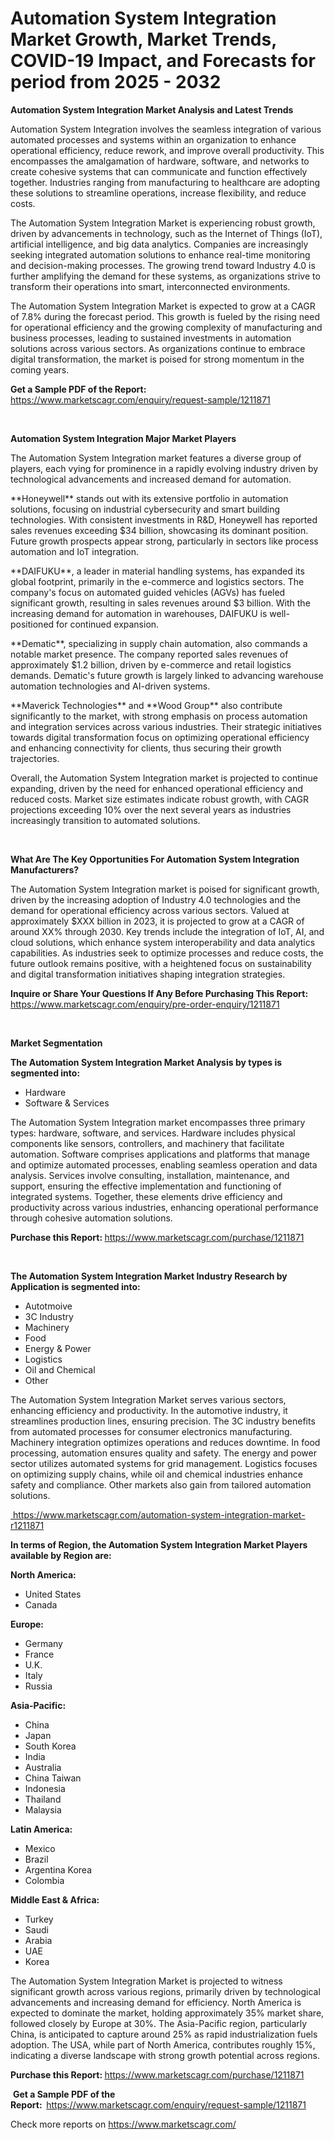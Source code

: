 <p><h1>Automation System Integration Market Growth, Market Trends, COVID-19 Impact, and Forecasts for period from 2025 - 2032</h1></p><p><strong>Automation System Integration Market Analysis and Latest Trends</strong></p>
<p><p>Automation System Integration involves the seamless integration of various automated processes and systems within an organization to enhance operational efficiency, reduce rework, and improve overall productivity. This encompasses the amalgamation of hardware, software, and networks to create cohesive systems that can communicate and function effectively together. Industries ranging from manufacturing to healthcare are adopting these solutions to streamline operations, increase flexibility, and reduce costs.</p><p>The Automation System Integration Market is experiencing robust growth, driven by advancements in technology, such as the Internet of Things (IoT), artificial intelligence, and big data analytics. Companies are increasingly seeking integrated automation solutions to enhance real-time monitoring and decision-making processes. The growing trend toward Industry 4.0 is further amplifying the demand for these systems, as organizations strive to transform their operations into smart, interconnected environments.</p><p>The Automation System Integration Market is expected to grow at a CAGR of 7.8% during the forecast period. This growth is fueled by the rising need for operational efficiency and the growing complexity of manufacturing and business processes, leading to sustained investments in automation solutions across various sectors. As organizations continue to embrace digital transformation, the market is poised for strong momentum in the coming years.</p></p>
<p><strong>Get a Sample PDF of the Report:&nbsp;</strong> <a href="https://www.marketscagr.com/enquiry/request-sample/1211871?utm_campaign=2987&utm_medium=2&utm_source=Github&utm_content=ia&utm_term=24032025&utm_id=automation-system-integration">https://www.marketscagr.com/enquiry/request-sample/1211871</a></p>
<p>&nbsp;</p>
<p><strong>Automation System Integration Major Market Players</strong></p>
<p><p>The Automation System Integration market features a diverse group of players, each vying for prominence in a rapidly evolving industry driven by technological advancements and increased demand for automation.</p><p>**Honeywell** stands out with its extensive portfolio in automation solutions, focusing on industrial cybersecurity and smart building technologies. With consistent investments in R&D, Honeywell has reported sales revenues exceeding $34 billion, showcasing its dominant position. Future growth prospects appear strong, particularly in sectors like process automation and IoT integration.</p><p>**DAIFUKU**, a leader in material handling systems, has expanded its global footprint, primarily in the e-commerce and logistics sectors. The company's focus on automated guided vehicles (AGVs) has fueled significant growth, resulting in sales revenues around $3 billion. With the increasing demand for automation in warehouses, DAIFUKU is well-positioned for continued expansion.</p><p>**Dematic**, specializing in supply chain automation, also commands a notable market presence. The company reported sales revenues of approximately $1.2 billion, driven by e-commerce and retail logistics demands. Dematic's future growth is largely linked to advancing warehouse automation technologies and AI-driven systems.</p><p>**Maverick Technologies** and **Wood Group** also contribute significantly to the market, with strong emphasis on process automation and integration services across various industries. Their strategic initiatives towards digital transformation focus on optimizing operational efficiency and enhancing connectivity for clients, thus securing their growth trajectories.</p><p>Overall, the Automation System Integration market is projected to continue expanding, driven by the need for enhanced operational efficiency and reduced costs. Market size estimates indicate robust growth, with CAGR projections exceeding 10% over the next several years as industries increasingly transition to automated solutions.</p></p>
<p>&nbsp;</p>
<p><strong>What Are The Key Opportunities For Automation System Integration Manufacturers?</strong></p>
<p><p>The Automation System Integration market is poised for significant growth, driven by the increasing adoption of Industry 4.0 technologies and the demand for operational efficiency across various sectors. Valued at approximately $XXX billion in 2023, it is projected to grow at a CAGR of around XX% through 2030. Key trends include the integration of IoT, AI, and cloud solutions, which enhance system interoperability and data analytics capabilities. As industries seek to optimize processes and reduce costs, the future outlook remains positive, with a heightened focus on sustainability and digital transformation initiatives shaping integration strategies.</p></p>
<p><strong>Inquire or Share Your Questions If Any Before Purchasing This Report:</strong> <a href="https://www.marketscagr.com/enquiry/pre-order-enquiry/1211871?utm_campaign=2987&utm_medium=2&utm_source=Github&utm_content=ia&utm_term=24032025&utm_id=automation-system-integration">https://www.marketscagr.com/enquiry/pre-order-enquiry/1211871</a></p>
<p>&nbsp;</p>
<p><strong>Market Segmentation</strong></p>
<p><strong>The Automation System Integration Market Analysis by types is segmented into:</strong></p>
<p><ul><li>Hardware</li><li>Software & Services</li></ul></p>
<p><p>The Automation System Integration market encompasses three primary types: hardware, software, and services. Hardware includes physical components like sensors, controllers, and machinery that facilitate automation. Software comprises applications and platforms that manage and optimize automated processes, enabling seamless operation and data analysis. Services involve consulting, installation, maintenance, and support, ensuring the effective implementation and functioning of integrated systems. Together, these elements drive efficiency and productivity across various industries, enhancing operational performance through cohesive automation solutions.</p></p>
<p><strong>Purchase this Report:&nbsp;</strong><a href="https://www.marketscagr.com/purchase/1211871?utm_campaign=2987&utm_medium=2&utm_source=Github&utm_content=ia&utm_term=24032025&utm_id=automation-system-integration">https://www.marketscagr.com/purchase/1211871</a></p>
<p>&nbsp;</p>
<p><strong>The Automation System Integration Market Industry Research by Application is segmented into:</strong></p>
<p><ul><li>Autotmoive</li><li>3C Industry</li><li>Machinery</li><li>Food</li><li>Energy & Power</li><li>Logistics</li><li>Oil and Chemical</li><li>Other</li></ul></p>
<p><p>The Automation System Integration Market serves various sectors, enhancing efficiency and productivity. In the automotive industry, it streamlines production lines, ensuring precision. The 3C industry benefits from automated processes for consumer electronics manufacturing. Machinery integration optimizes operations and reduces downtime. In food processing, automation ensures quality and safety. The energy and power sector utilizes automated systems for grid management. Logistics focuses on optimizing supply chains, while oil and chemical industries enhance safety and compliance. Other markets also gain from tailored automation solutions.</p></p>
<p><a href="https://www.marketscagr.com/automation-system-integration-market-r1211871?utm_campaign=2987&utm_medium=2&utm_source=Github&utm_content=ia&utm_term=24032025&utm_id=automation-system-integration">&nbsp;https://www.marketscagr.com/automation-system-integration-market-r1211871</a></p>
<p><strong>In terms of Region, the Automation System Integration Market Players available by Region are:</strong></p>
<p>
    <p> <strong> North America: </strong>
        <ul>
            <li>United States</li>
            <li>Canada</li>
        </ul>
        </p> 
    <p> <strong> Europe: </strong>
        <ul>
            <li>Germany</li>
            <li>France</li>
            <li>U.K.</li>
            <li>Italy</li>
            <li>Russia</li>
        </ul>
        </p> 
    <p> <strong> Asia-Pacific: </strong>
        <ul>
            <li>China</li>
            <li>Japan</li>
            <li>South Korea</li>
            <li>India</li>
            <li>Australia</li>
            <li>China Taiwan</li>
            <li>Indonesia</li>
            <li>Thailand</li>
            <li>Malaysia</li>
        </ul>
        </p> 
    <p> <strong> Latin America: </strong>
        <ul>
            <li>Mexico</li>
            <li>Brazil</li>
            <li>Argentina Korea</li>
            <li>Colombia</li>
        </ul>
        </p> 
    <p> <strong> Middle East & Africa: </strong>
        <ul>
            <li>Turkey</li>
            <li>Saudi</li>
            <li>Arabia</li>
            <li>UAE</li>
            <li>Korea</li>
        </ul>
    </p>
    </p>
<p><p>The Automation System Integration Market is projected to witness significant growth across various regions, primarily driven by technological advancements and increasing demand for efficiency. North America is expected to dominate the market, holding approximately 35% market share, followed closely by Europe at 30%. The Asia-Pacific region, particularly China, is anticipated to capture around 25% as rapid industrialization fuels adoption. The USA, while part of North America, contributes roughly 15%, indicating a diverse landscape with strong growth potential across regions.</p></p>
<p><strong>Purchase this Report: </strong><a href="https://www.marketscagr.com/purchase/1211871?utm_campaign=2987&utm_medium=2&utm_source=Github&utm_content=ia&utm_term=24032025&utm_id=automation-system-integration">https://www.marketscagr.com/purchase/1211871</a></p>
<p>&nbsp;<strong>Get a Sample PDF of the Report:&nbsp;&nbsp;</strong><a href="https://www.marketscagr.com/enquiry/request-sample/1211871?utm_campaign=2987&utm_medium=2&utm_source=Github&utm_content=ia&utm_term=24032025&utm_id=automation-system-integration">https://www.marketscagr.com/enquiry/request-sample/1211871</a></p>
<p><strong></strong></p>
<p>Check more reports on <a href="https://www.marketscagr.com/?utm_campaign=2987&utm_medium=2&utm_source=Github&utm_content=ia&utm_term=24032025&utm_id=automation-system-integration">https://www.marketscagr.com/</a></p>